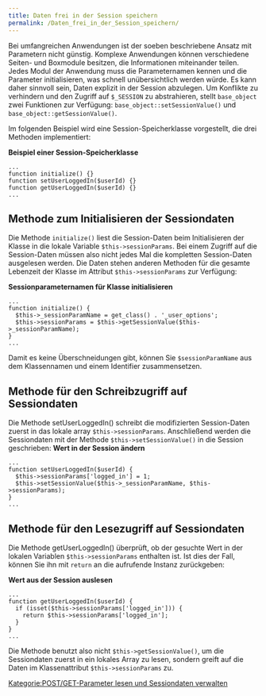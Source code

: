 ```yaml
---
title: Daten frei in der Session speichern
permalink: /Daten_frei_in_der_Session_speichern/
---
```


Bei umfangreichen Anwendungen ist der soeben beschriebene Ansatz mit Parametern nicht günstig. Komplexe Anwendungen können verschiedene Seiten- und Boxmodule besitzen, die Informationen miteinander teilen. Jedes Modul der Anwendung muss die Parameternamen kennen und die Parameter initialisieren, was schnell unübersichtlich werden würde. Es kann daher sinnvoll sein, Daten explizit in der Session abzulegen. Um Konflikte zu verhindern und den Zugriff auf `$_SESSION` zu abstrahieren, stellt `base_object` zwei Funktionen zur Verfügung: `base_object::setSessionValue()` und `base_object::getSessionValue()`.

Im folgenden Beispiel wird eine Session-Speicherklasse vorgestellt, die drei Methoden implementiert:

**Beispiel einer Session-Speicherklasse**

~~~~ {.php}
...
function initialize() {}
function setUserLoggedIn($userId) {}
function getUserLoggedIn($userId) {}
...
~~~~

Methode zum Initialisieren der Sessiondaten
-------------------------------------------

Die Methode `initialize()` liest die Session-Daten beim Initialisieren der Klasse in die lokale Variable `$this->sessionParams`. Bei einem Zugriff auf die Session-Daten müssen also nicht jedes Mal die kompletten Session-Daten ausgelesen werden. Die Daten stehen anderen Methoden für die gesamte Lebenzeit der Klasse im Attribut `$this->sessionParams` zur Verfügung:

**Sessionparameternamen für Klasse initialisieren**

~~~~ {.php}
...
function initialize() {
  $this->_sessionParamName = get_class() . '_user_options';
  $this->sessionParams = $this->getSessionValue($this->_sessionParamName);
}
...
~~~~

Damit es keine Überschneidungen gibt, können Sie `$sessionParamName` aus dem Klassennamen und einem Identifier zusammensetzen.

Methode für den Schreibzugriff auf Sessiondaten
-----------------------------------------------

Die Methode setUserLoggedIn() schreibt die modifizierten Session-Daten zuerst in das lokale array `$this->sessionParams`. Anschließend werden die Sessiondaten mit der Methode `$this->setSessionValue()` in die Session geschrieben: **Wert in der Session ändern**

~~~~ {.php}
...
function setUserLoggedIn($userId) {
  $this->sessionParams['logged_in'] = 1;
  $this->setSessionValue($this->_sessionParamName, $this->sessionParams);
}
...
~~~~

Methode für den Lesezugriff auf Sessiondaten
--------------------------------------------

Die Methode getUserLoggedIn() überprüft, ob der gesuchte Wert in der lokalen Variablen `$this->sessionParams` enthalten ist. Ist dies der Fall, können Sie ihn mit `return` an die aufrufende Instanz zurückgeben:

**Wert aus der Session auslesen**

~~~~ {.php}
...
function getUserLoggedIn($userId) {
  if (isset($this->sessionParams['logged_in'])) {
    return $this->sessionParams['logged_in'];
  }
}
...
~~~~

Die Methode benutzt also nicht `$this->getSessionValue()`, um die Sessiondaten zuerst in ein lokales Array zu lesen, sondern greift auf die Daten im Klassenattribut `$this->sessionParams` zu.

[Kategorie:POST/GET-Parameter lesen und Sessiondaten verwalten](Kategorie:POST/GET-Parameter_lesen_und_Sessiondaten_verwalten )
